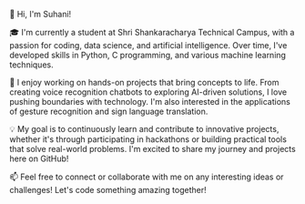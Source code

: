 👋 Hi, I'm Suhani!

🎓 I'm currently a student at Shri Shankaracharya Technical Campus, with a passion for coding, data science, and artificial intelligence. Over time, I've developed skills in Python, C programming, and various machine learning techniques.

🔧 I enjoy working on hands-on projects that bring concepts to life. From creating voice recognition chatbots to exploring AI-driven solutions, I love pushing boundaries with technology. I'm also interested in the applications of gesture recognition and sign language translation.

💡 My goal is to continuously learn and contribute to innovative projects, whether it's through participating in hackathons or building practical tools that solve real-world problems. I'm excited to share my journey and projects here on GitHub!

📫 Feel free to connect or collaborate with me on any interesting ideas or challenges! Let's code something amazing together!

<!---
suhani-05/suhani-05 is a ✨ special ✨ repository because its `README.md` (this file) appears on your GitHub profile.
You can click the Preview link to take a look at your changes.
--->
